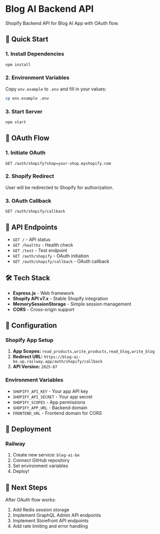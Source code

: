 # Blog AI Backend API

Shopify Backend API for Blog AI App with OAuth flow.

## 🚀 Quick Start

### 1. Install Dependencies
```bash
npm install
```

### 2. Environment Variables
Copy `env.example` to `.env` and fill in your values:
```bash
cp env.example .env
```

### 3. Start Server
```bash
npm start
```

## 🔑 OAuth Flow

### 1. Initiate OAuth
```
GET /auth/shopify?shop=your-shop.myshopify.com
```

### 2. Shopify Redirect
User will be redirected to Shopify for authorization.

### 3. OAuth Callback
```
GET /auth/shopify/callback
```

## 📡 API Endpoints

- `GET /` - API status
- `GET /healthz` - Health check
- `GET /test` - Test endpoint
- `GET /auth/shopify` - OAuth initiation
- `GET /auth/shopify/callback` - OAuth callback

## 🛠️ Tech Stack

- **Express.js** - Web framework
- **Shopify API v7.x** - Stable Shopify integration
- **MemorySessionStorage** - Simple session management
- **CORS** - Cross-origin support

## 🔧 Configuration

### Shopify App Setup
1. **App Scopes:** `read_products,write_products,read_blog,write_blog`
2. **Redirect URL:** `https://blog-ai-be.up.railway.app/auth/shopify/callback`
3. **API Version:** `2025-07`

### Environment Variables
- `SHOPIFY_API_KEY` - Your app API key
- `SHOPIFY_API_SECRET` - Your app secret
- `SHOPIFY_SCOPES` - App permissions
- `SHOPIFY_APP_URL` - Backend domain
- `FRONTEND_URL` - Frontend domain for CORS

## 🚀 Deployment

### Railway
1. Create new service: `blog-ai-be`
2. Connect GitHub repository
3. Set environment variables
4. Deploy!

## 📝 Next Steps

After OAuth flow works:
1. Add Redis session storage
2. Implement GraphQL Admin API endpoints
3. Implement Storefront API endpoints
4. Add rate limiting and error handling
